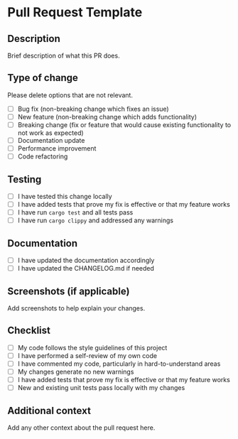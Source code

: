 # Pull Request Template

## Description
Brief description of what this PR does.

## Type of change
Please delete options that are not relevant.

- [ ] Bug fix (non-breaking change which fixes an issue)
- [ ] New feature (non-breaking change which adds functionality)
- [ ] Breaking change (fix or feature that would cause existing functionality to not work as expected)
- [ ] Documentation update
- [ ] Performance improvement
- [ ] Code refactoring

## Testing
- [ ] I have tested this change locally
- [ ] I have added tests that prove my fix is effective or that my feature works
- [ ] I have run `cargo test` and all tests pass
- [ ] I have run `cargo clippy` and addressed any warnings

## Documentation
- [ ] I have updated the documentation accordingly
- [ ] I have updated the CHANGELOG.md if needed

## Screenshots (if applicable)
Add screenshots to help explain your changes.

## Checklist
- [ ] My code follows the style guidelines of this project
- [ ] I have performed a self-review of my own code
- [ ] I have commented my code, particularly in hard-to-understand areas
- [ ] My changes generate no new warnings
- [ ] I have added tests that prove my fix is effective or that my feature works
- [ ] New and existing unit tests pass locally with my changes

## Additional context
Add any other context about the pull request here.
